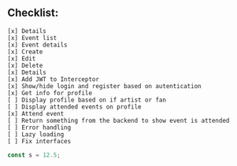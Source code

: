 ## Checklist:

    [x] Details
    [x] Event list
    [x] Event details
    [x] Create
    [x] Edit
    [x] Delete
    [x] Details
    [x] Add JWT to Interceptor
    [x] Show/hide login and register based on autentication
    [x] Get info for profile
    [ ] Display profile based on if artist or fan
    [ ] Display attended events on profile
    [x] Attend event
    [ ] Return something from the backend to show event is attended
    [ ] Error handling
    [ ] Lazy loading
    [ ] Fix interfaces

```js
const s = 12.5;
```

